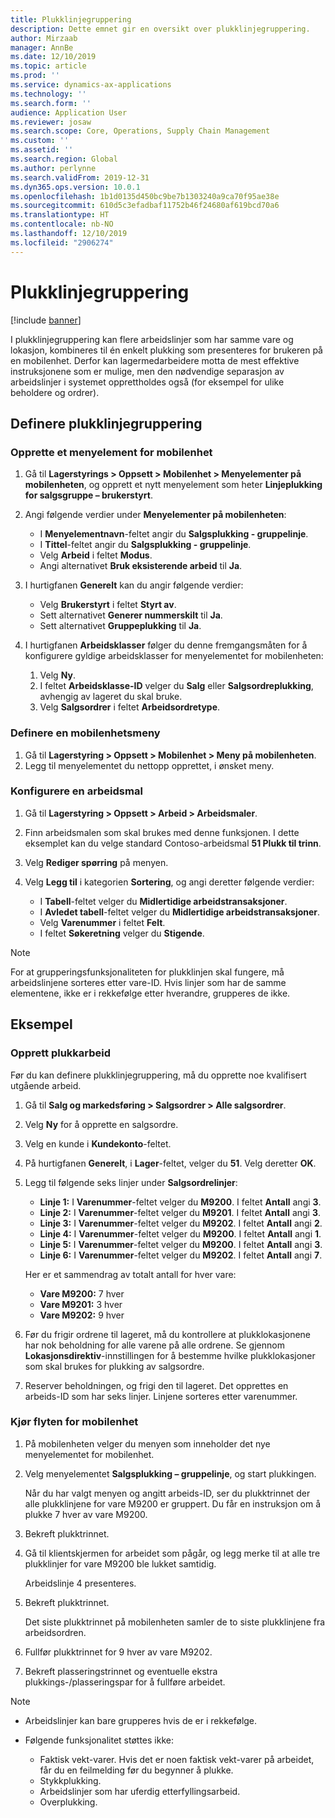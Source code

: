 ```yaml
---
title: Plukklinjegruppering
description: Dette emnet gir en oversikt over plukklinjegruppering.
author: Mirzaab
manager: AnnBe
ms.date: 12/10/2019
ms.topic: article
ms.prod: ''
ms.service: dynamics-ax-applications
ms.technology: ''
ms.search.form: ''
audience: Application User
ms.reviewer: josaw
ms.search.scope: Core, Operations, Supply Chain Management
ms.custom: ''
ms.assetid: ''
ms.search.region: Global
ms.author: perlynne
ms.search.validFrom: 2019-12-31
ms.dyn365.ops.version: 10.0.1
ms.openlocfilehash: 1b1d0135d450bc9be7b1303240a9ca70f95ae38e
ms.sourcegitcommit: 610d5c3efadbaf11752b46f24680af619bcd70a6
ms.translationtype: HT
ms.contentlocale: nb-NO
ms.lasthandoff: 12/10/2019
ms.locfileid: "2906274"
---
```

# <a name="pick-line-grouping"></a>Plukklinjegruppering

[!include [banner](../includes/banner.md)]

I plukklinjegruppering kan flere arbeidslinjer som har samme vare og lokasjon, kombineres til én enkelt plukking som presenteres for brukeren på en mobilenhet. Derfor kan lagermedarbeidere motta de mest effektive instruksjonene som er mulige, men den nødvendige separasjon av arbeidslinjer i systemet opprettholdes også (for eksempel for ulike beholdere og ordrer).

## <a name="set-up-pick-line-grouping"></a>Definere plukklinjegruppering

### <a name="create-a-mobile-device-menu-item"></a>Opprette et menyelement for mobilenhet

1. Gå til **Lagerstyrings \> Oppsett \> Mobilenhet \> Menyelementer på mobilenheten**, og opprett et nytt menyelement som heter **Linjeplukking for salgsgruppe – brukerstyrt**.
2. Angi følgende verdier under **Menyelementer på mobilenheten**:

    - I **Menyelementnavn**-feltet angir du **Salgsplukking - gruppelinje**.
    - I **Tittel**-feltet angir du **Salgsplukking - gruppelinje**.
    - Velg **Arbeid** i feltet **Modus**.
    - Angi alternativet **Bruk eksisterende arbeid** til **Ja**.

3. I hurtigfanen **Generelt** kan du angir følgende verdier:

    - Velg **Brukerstyrt** i feltet **Styrt av**.
    - Sett alternativet **Generer nummerskilt** til **Ja**.
    - Sett alternativet **Gruppeplukking** til **Ja**.

4. I hurtigfanen **Arbeidsklasser** følger du denne fremgangsmåten for å konfigurere gyldige arbeidsklasser for menyelementet for mobilenheten:

    1. Velg **Ny**.
    2. I feltet **Arbeidsklasse-ID** velger du **Salg** eller **Salgsordreplukking**, avhengig av lageret du skal bruke.
    3. Velg **Salgsordrer** i feltet **Arbeidsordretype**.

### <a name="set-up-a-mobile-device-menu"></a>Definere en mobilenhetsmeny

1. Gå til **Lagerstyring \> Oppsett \> Mobilenhet \> Meny på mobilenheten**. 
1. Legg til menyelementet du nettopp opprettet, i ønsket meny.

### <a name="set-up-a-work-template"></a>Konfigurere en arbeidsmal

1. Gå til **Lagerstyring \> Oppsett \> Arbeid \> Arbeidsmaler**.
1. Finn arbeidsmalen som skal brukes med denne funksjonen. I dette eksemplet kan du velge standard Contoso-arbeidsmal **51 Plukk til trinn**.
1. Velg **Rediger spørring** på menyen.
1. Velg **Legg til** i kategorien **Sortering**, og angi deretter følgende verdier:

    - I **Tabell**-feltet velger du **Midlertidige arbeidstransaksjoner**.
    - I **Avledet tabell**-feltet velger du **Midlertidige arbeidstransaksjoner**.
    - Velg **Varenummer** i feltet **Felt**.
    - I feltet **Søkeretning** velger du **Stigende**.

> [!NOTE]
> For at grupperingsfunksjonaliteten for plukklinjen skal fungere, må arbeidslinjene sorteres etter vare-ID. Hvis linjer som har de samme elementene, ikke er i rekkefølge etter hverandre, grupperes de ikke.

## <a name="example"></a>Eksempel

### <a name="create-picking-work"></a>Opprett plukkarbeid

Før du kan definere plukklinjegruppering, må du opprette noe kvalifisert utgående arbeid.

1. Gå til **Salg og markedsføring \> Salgsordrer \> Alle salgsordrer**.
2. Velg **Ny** for å opprette en salgsordre. 
3. Velg en kunde i **Kundekonto**-feltet. 
4. På hurtigfanen **Generelt**, i **Lager**-feltet, velger du **51**. Velg deretter **OK**.
5. Legg til følgende seks linjer under **Salgsordrelinjer**:

    - **Linje 1:** I **Varenummer**-feltet velger du **M9200**. I feltet **Antall** angi **3**.
    - **Linje 2:** I **Varenummer**-feltet velger du **M9201**. I feltet **Antall** angi **3**. 
    - **Linje 3:** I **Varenummer**-feltet velger du **M9202**. I feltet **Antall** angi **2**. 
    - **Linje 4:** I **Varenummer**-feltet velger du **M9200**. I feltet **Antall** angi **1**. 
    - **Linje 5:** I **Varenummer**-feltet velger du **M9200**. I feltet **Antall** angi **3**.
    - **Linje 6:** I **Varenummer**-feltet velger du **M9202**. I feltet **Antall** angi **7**. 

    Her er et sammendrag av totalt antall for hver vare:

    - **Vare M9200:** 7 hver
    - **Vare M9201:** 3 hver
    - **Vare M9202:** 9 hver

6. Før du frigir ordrene til lageret, må du kontrollere at plukklokasjonene har nok beholdning for alle varene på alle ordrene. Se gjennom **Lokasjonsdirektiv**-innstillingen for å bestemme hvilke plukklokasjoner som skal brukes for plukking av salgsordre.
7. Reserver beholdningen, og frigi den til lageret. Det opprettes en arbeids-ID som har seks linjer. Linjene sorteres etter varenummer.

### <a name="run-the-mobile-device-flow"></a>Kjør flyten for mobilenhet

1. På mobilenheten velger du menyen som inneholder det nye menyelementet for mobilenhet.
1. Velg menyelementet **Salgsplukking – gruppelinje**, og start plukkingen.

    Når du har valgt menyen og angitt arbeids-ID, ser du plukktrinnet der alle plukklinjene for vare M9200 er gruppert. Du får en instruksjon om å plukke 7 hver av vare M9200.

1. Bekreft plukktrinnet. 
1. Gå til klientskjermen for arbeidet som pågår, og legg merke til at alle tre plukklinjer for vare M9200 ble lukket samtidig.

    Arbeidslinje 4 presenteres.

1. Bekreft plukktrinnet.

    Det siste plukktrinnet på mobilenheten samler de to siste plukklinjene fra arbeidsordren.

1. Fullfør plukktrinnet for 9 hver av vare M9202.
1. Bekreft plasseringstrinnet og eventuelle ekstra plukkings-/plasseringspar for å fullføre arbeidet.

> [!NOTE]
> - Arbeidslinjer kan bare grupperes hvis de er i rekkefølge.
> - Følgende funksjonalitet støttes ikke:
>
>    - Faktisk vekt-varer. Hvis det er noen faktisk vekt-varer på arbeidet, får du en feilmelding før du begynner å plukke.
>    - Stykkplukking.
>    - Arbeidslinjer som har uferdig etterfyllingsarbeid.
>    - Overplukking.
